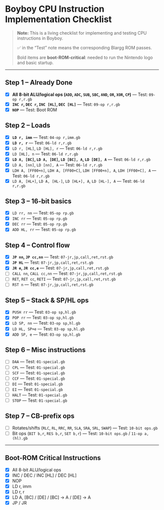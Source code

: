 # Boyboy CPU Instruction Implementation Checklist

> **Note:** This is a living checklist for implementing and testing CPU instructions in Boyboy.
>
> ✅ in the “Test” note means the corresponding Blargg ROM passes.
>
> Bold items are **boot-ROM-critical**: needed to run the Nintendo logo and basic startup.

---

## Step 1 – Already Done

- [x] **All 8-bit ALU/logical ops (`ADD`, `ADC`, `SUB`, `SBC`, `AND`, `OR`, `XOR`, `CP`)** — Test: `09-op r,r.gb`
- [x] **`INC r`, `DEC r`, `INC [HL]`, `DEC [HL]`** — Test: `09-op r,r.gb`
- [x] **`NOP`** — Test: Boot ROM

## Step 2 – Loads

- [x] **`LD r, imm`** — Test: `04-op r,imm.gb`
- [x] **`LD r, r`** — Test: `06-ld r,r.gb`
- [x] `LD r, [HL]`, `LD [HL], r` — Test: `06-ld r,r.gb`
- [x] `LD [HL], n` — Test: `06-ld r,r.gb`
- [x] **`LD A, [BC]`, `LD A, [DE]`, `LD [BC], A`, `LD [DE], A`** — Test: `06-ld r,r.gb`
- [x] `LD A, [nn]`, `LD [nn], A` — Test: `06-ld r,r.gb`
- [x] `LDH A, [FF00+n]`, `LDH A, [FF00+C]`, `LDH [FF00+n], A`, `LDH [FF00+C], A` — Test: `06-ld r,r.gb`
- [x] `LD A, [HL+]`, `LD A, [HL-]`, `LD [HL+], A`, `LD [HL-], A` — Test: `06-ld r,r.gb`

## Step 3 – 16-bit basics

- [x] `LD rr, nn` — Test: `05-op rp.gb`
- [x] `INC rr` — Test: `05-op rp.gb`
- [x] `DEC rr` — Test: `05-op rp.gb`
- [x] `ADD HL, rr` — Test: `05-op rp.gb`

## Step 4 – Control flow

- [x] **`JP nn`, `JP cc,nn`** — Test: `07-jr,jp,call,ret,rst.gb`
- [x] **`JP HL`** — Test: `07-jr,jp,call,ret,rst.gb`
- [x] **`JR e`, `JR cc,e`** — Test: `07-jr,jp,call,ret,rst.gb`
- [ ] `CALL nn`, `CALL cc,nn` — Test: `07-jr,jp,call,ret,rst.gb`
- [ ] `RET`, `RET cc`, `RETI` — Test: `07-jr,jp,call,ret,rst.gb`
- [ ] `RST n` — Test: `07-jr,jp,call,ret,rst.gb`

## Step 5 – Stack & SP/HL ops

- [x] `PUSH rr` — Test: `03-op sp,hl.gb`
- [x] `POP rr` — Test: `03-op sp,hl.gb`
- [x] `LD SP, nn` — Test: `03-op sp,hl.gb`
- [x] `LD HL, SP+e` — Test: `03-op sp,hl.gb`
- [x] `ADD SP, e` — Test: `03-op sp,hl.gb`

## Step 6 – Misc instructions

- [ ] `DAA` — Test: `01-special.gb`
- [ ] `CPL` — Test: `01-special.gb`
- [ ] `SCF` — Test: `01-special.gb`
- [ ] `CCF` — Test: `01-special.gb`
- [ ] `DI` — Test: `01-special.gb`
- [ ] `EI` — Test: `01-special.gb`
- [ ] `HALT` — Test: `01-special.gb`
- [ ] `STOP` — Test: `01-special.gb`

## Step 7 – CB-prefix ops

- [ ] Rotates/shifts (`RLC`, `RL`, `RRC`, `RR`, `SLA`, `SRA`, `SRL`, `SWAP`) — Test: `10-bit ops.gb`
- [ ] Bit ops (`BIT b,r`, `RES b,r`, `SET b,r`) — Test: `10-bit ops.gb` / `11-op a,(hl).gb`

---

## Boot-ROM Critical Instructions

- [x] All 8-bit ALU/logical ops
- [x] INC / DEC / INC [HL] / DEC [HL]
- [x] NOP
- [x] LD r, imm
- [x] LD r, r
- [x] LD A, [BC] / [DE] / [BC] → A / [DE] → A
- [x] JP / JR
